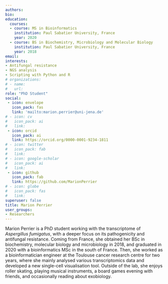 ```yaml
---
authors:
bio: 
education:
  courses:
  - course: MS in Bioinformatics
    institution: Paul Sabatier University, France
    year: 2020
  - course: BS in Biochemistry, Microbiology and Molecular Biology
    institution: Paul Sabatier University, France
    year: 2018
email: 
interests:
- Antifungal resistance
- NGS analysis
- Scripting with Python and R
# organizations:
# - name: 
#   url: 
role: "PhD Student"
social:
 - icon: envelope
   icon_pack: fas
   link: 'mailto:marion.perrier@uni-jena.de'
# - icon: cv
#   icon_pack: ai
#   link: 
 - icon: orcid
   icon_pack: ai
   link: https://orcid.org/0000-0001-9234-1811
# - icon: twitter
#   icon_pack: fab
#   link: 
# - icon: google-scholar
#   icon_pack: ai
#   link: 
 - icon: github
   icon_pack: fab
   link: https://github.com/MarionPerrier
# - icon: globe
#   icon_pack: fas
#   link: 
superuser: false
title: Marion Perrier 
user_groups:
- Researchers
---
```


Marion Perrier is a PhD student working with the transcriptome of *Aspergillus fumigatus*, with a deeper focus on its pathogenicity and antifungal resistance. Coming from France, she obtained her BSc in biochemistry, molecular biology and microbiology in 2018, and graduated in 2020 with a bioinformatics MSc in the south of France. Then, she worked as a bioinformatician engineer at the Toulouse cancer research centre for two years, where she mainly analysed various transcriptomics data and developed a new single-cell visualisation tool. Outside of the lab, she enjoys roller skating, playing musical instruments, a board games evening with friends, and occasionally reading about exobiology.

